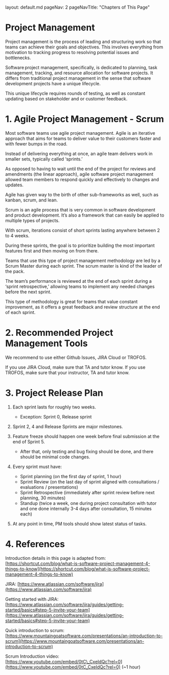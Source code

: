 <br>

<frontmatter>
  layout: default.md
  pageNav: 2
  pageNavTitle: "Chapters of This Page"
</frontmatter>

[](#project-management)Project Management
=========================================

Project management is the process of leading and structuring work so that teams can achieve their goals and objectives. This involves everything from motivation to tracking progress to resolving potential issues and bottlenecks.

Software project management, specifically, is dedicated to planning, task management, tracking, and resource allocation for software projects. It differs from traditional project management in the sense that software development projects have a unique lifecycle.

This unique lifecycle requires rounds of testing, as well as constant updating based on stakeholder and or customer feedback.

[](#1-agile-project-management---scrum)1\. Agile Project Management - Scrum
===========================================================================

Most software teams use agile project management. Agile is an iterative approach that aims for teams to deliver value to their customers faster and with fewer bumps in the road.

Instead of delivering everything at once, an agile team delivers work in smaller sets, typically called ‘sprints.’

As opposed to having to wait until the end of the project for reviews and amendments (the linear approach), agile software project management allowed team members to respond quickly and effectively to changes and updates.

Agile has given way to the birth of other sub-frameworks as well, such as kanban, scrum, and lean.

Scrum is an agile process that is very common in software development and product development. It’s also a framework that can easily be applied to multiple types of projects.

With scrum, iterations consist of short sprints lasting anywhere between 2 to 4 weeks.

During these sprints, the goal is to prioritize building the most important features first and then moving on from there.

Teams that use this type of project management methodology are led by a Scrum Master during each sprint. The scrum master is kind of the leader of the pack.

The team’s performance is reviewed at the end of each sprint during a ‘sprint retrospective,’ allowing teams to implement any needed changes before the next sprint.

This type of methodology is great for teams that value constant improvement, as it offers a great feedback and review structure at the end of each sprint.

[](#2-recommended-project-management-tools)2\. Recommended Project Management Tools
===================================================================================

We recommend to use either Github Issues, JIRA Cloud or TROFOS.

If you use JIRA Cloud, make sure that TA and tutor know.
If you use TROFOS, make sure that your instructor, TA and tutor know.

[](#3-project-release-plan)3\. Project Release Plan
==================================================================================================

1.  Each sprint lasts for roughly two weeks.

    *   Exception: Sprint 0, Release sprint
2.  Sprint 2, 4 and Release Sprints are major milestones.

3.  Feature freeze should happen one week before final submission at the end of Sprint 5.

    *   After that, only testing and bug fixing should be done, and there should be minimal code changes.
4.  Every sprint must have:

    *   Sprint planning (on the first day of sprint, 1 hour)
    *   Sprint Review (on the last day of sprint aligned with consultations / evaluations / presentations)
    *   Sprint Retrospective (immediately after sprint review before next planning, 30 minutes)
    *   Standup (twice a week, one during project consultation with tutor and one done internally 3-4 days after consultation, 15 minutes each)
5.  At any point in time, PM tools should show latest status of tasks.


[](#4-references)4\. References
===============================

Introduction details in this page is adapted from: [https://shortcut.com/blog/what-is-software-project-management-4-things-to-know](https://shortcut.com/blog/what-is-software-project-management-4-things-to-know)

JIRA: [https://www.atlassian.com/software/jira](https://www.atlassian.com/software/jira)

Getting started with JIRA: [https://www.atlassian.com/software/jira/guides/getting-started/basics#step-5-invite-your-team](https://www.atlassian.com/software/jira/guides/getting-started/basics#step-5-invite-your-team)

Quick introduction to scrum: [https://www.mountaingoatsoftware.com/presentations/an-introduction-to-scrum](https://www.mountaingoatsoftware.com/presentations/an-introduction-to-scrum)

Scrum Introduction video: [https://www.youtube.com/embed/0tC\_CxeIdQc?rel=0](https://www.youtube.com/embed/0tC_CxeIdQc?rel=0) (~1 hour)

